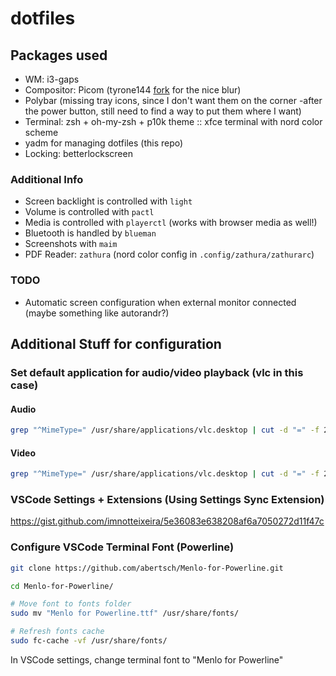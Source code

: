 # dotfiles

## Packages used

 * WM: i3-gaps
 * Compositor: Picom (tyrone144 [fork](https://github.com/tryone144/picom) for the nice blur)
 * Polybar (missing tray icons, since I don't want them on the corner -after the power button, still need to find a way to put them where I want)
 * Terminal: zsh + oh-my-zsh + p10k theme :: xfce terminal with nord color scheme
 * yadm for managing dotfiles (this repo)
 * Locking: betterlockscreen

### Additional Info
 * Screen backlight is controlled with `light`
 * Volume is controlled with `pactl`
 * Media is controlled with `playerctl` (works with browser media as well!)
 * Bluetooth is handled by `blueman`
 * Screenshots with `maim`
 * PDF Reader: `zathura` (nord color config in `.config/zathura/zathurarc`)

### TODO
 * Automatic screen configuration when external monitor connected (maybe something like autorandr?)

## Additional Stuff for configuration

### Set default application for audio/video playback (vlc in this case)

#### Audio

```bash
grep "^MimeType=" /usr/share/applications/vlc.desktop | cut -d "=" -f 2 | xargs -d ';' -n 1 | grep -e "^audio/" -e "^x-content/audio" | xargs -n 1 -I '{}' xdg-mime default vlc.desktop '{}'
```

#### Video

```bash
grep "^MimeType=" /usr/share/applications/vlc.desktop | cut -d "=" -f 2 | xargs -d ';' -n 1 | grep -e "^video/" -e "^x-content/video" | xargs -n 1 -I '{}' xdg-mime default vlc.desktop '{}'
```

### VSCode Settings + Extensions (Using Settings Sync Extension)

https://gist.github.com/imnotteixeira/5e36083e638208af6a7050272d11f47c

### Configure VSCode Terminal Font (Powerline)

```bash
git clone https://github.com/abertsch/Menlo-for-Powerline.git

cd Menlo-for-Powerline/

# Move font to fonts folder
sudo mv "Menlo for Powerline.ttf" /usr/share/fonts/

# Refresh fonts cache
sudo fc-cache -vf /usr/share/fonts/
```

In VSCode settings, change terminal font to "Menlo for Powerline"
